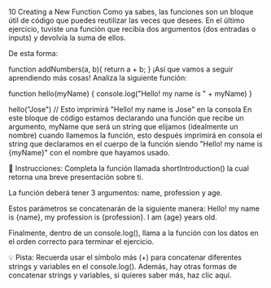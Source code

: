 10 Creating a New Function
Como ya sabes, las funciones son un bloque útil de código que puedes reutilizar las veces que desees. En el último ejercicio, tuviste una función que recibía dos argumentos (dos entradas o inputs) y devolvía la suma de ellos.

De esta forma:

function addNumbers(a, b){
  return a + b;
}
¡Así que vamos a seguir aprendiendo más cosas! Analiza la siguiente función:

function hello(myName) {
    console.log("Hello! my name is " + myName)
}

hello("Jose") // Esto imprimirá "Hello! my name is Jose" en la consola
En este bloque de código estamos declarando una función que recibe un argumento, myName que será un string que elijamos (idealmente un nombre) cuando llamemos la función, esto después imprimirá en consola el string que declaramos en el cuerpo de la función siendo "Hello! my name is {myName}" con el nombre que hayamos usado.

📝 Instrucciones:
Completa la función llamada shortIntroduction() la cual retorna una breve presentación sobre ti.

La función deberá tener 3 argumentos: name, profession y age.

Estos parámetros se concatenarán de la siguiente manera: Hello! my name is {name}, my profession is {profession}. I am {age} years old.

Finalmente, dentro de un console.log(), llama a la función con los datos en el orden correcto para terminar el ejercicio.

💡 Pista:
Recuerda usar el símbolo más (+) para concatenar diferentes strings y variables en el console.log(). Además, hay otras formas de concatenar strings y variables, si quieres saber más, haz clic aquí.